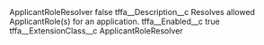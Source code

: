 <?xml version="1.0" encoding="UTF-8"?>
<CustomMetadata xmlns="http://soap.sforce.com/2006/04/metadata" xmlns:xsi="http://www.w3.org/2001/XMLSchema-instance" xmlns:xsd="http://www.w3.org/2001/XMLSchema">
    <label>ApplicantRoleResolver</label>
    <protected>false</protected>
    <values>
        <field>tffa__Description__c</field>
        <value xsi:type="xsd:string">Resolves allowed ApplicantRole(s) for an application.</value>
    </values>
    <values>
        <field>tffa__Enabled__c</field>
        <value xsi:type="xsd:boolean">true</value>
    </values>
    <values>
        <field>tffa__ExtensionClass__c</field>
        <value xsi:type="xsd:string">ApplicantRoleResolver</value>
    </values>
</CustomMetadata>
